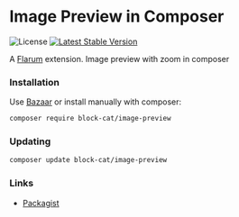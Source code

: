 # Image Preview in Composer

![License](https://img.shields.io/badge/license-MIT-blue.svg) [![Latest Stable Version](https://img.shields.io/packagist/v/block-cat/image-preview.svg)](https://packagist.org/packages/block-cat/image-preview)

A [Flarum](http://flarum.org) extension. Image preview with zoom in composer

### Installation

Use [Bazaar](https://discuss.flarum.org/d/5151-flagrow-bazaar-the-extension-marketplace) or install manually with composer:

```sh
composer require block-cat/image-preview
```

### Updating

```sh
composer update block-cat/image-preview
```

### Links

- [Packagist](https://packagist.org/packages/block-cat/image-preview)
